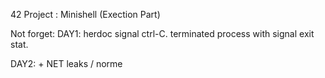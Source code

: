 42 Project : Minishell (Exection Part)

Not forget:
DAY1:
herdoc signal ctrl-C.
terminated process with signal exit stat.

DAY2: + NET
leaks / norme